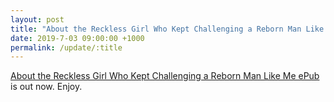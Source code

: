 ```yaml
---
layout: post
title: "About the Reckless Girl Who Kept Challenging a Reborn Man Like Me ePub"
date: 2019-7-03 09:00:00 +1000
permalink: /update/:title
---
```


[About the Reckless Girl Who Kept Challenging a Reborn Man Like Me ePub](/about-the-reckless-girl-who-kept-challenging-a-reborn-man-like-me) is out now. Enjoy.